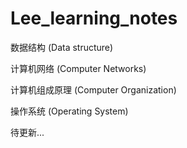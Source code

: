 # Lee_learning_notes

数据结构  (Data structure)

计算机网络 (Computer Networks)

计算机组成原理 (Computer Organization)

操作系统 (Operating System)

待更新...
